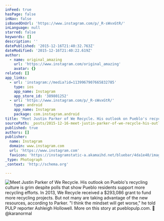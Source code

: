 ```yaml
---
inFeed: true
hasPage: false
inNav: false
isBasedOnUrl: 'https://www.instagram.com/p/_R-sWvxGtR/'
inLanguage: null
starred: false
keywords: []
description: ''
datePublished: '2015-12-16T21:40:32.763Z'
dateModified: '2015-12-16T21:40:22.619Z'
author:
  - name: original_amazing
    url: 'https://www.instagram.com/original_amazing'
    avatar: {}
related: []
app_links:
  - url: 'instagram://media?id=1139967907665832785'
    type: ios
    app_name: Instagram
    app_store_id: '389801252'
  - url: 'https://www.instagram.com/p/_R-sWvxGtR/'
    type: android
    app_name: Instagram
    package: com.instagram.android
title: "Meet Justin Parker of We Recycle. His outlook on Pueblo's recycling culture is grim despite polls that show Pueblo residents support more recycling efforts. In 2013, We Recycle received a $293,086 grant to fund more recycling projects. But not many are taking advantage of the new resources, according to Parker. \"I think the mindset will get worse,\" he told PULP reporter Ashleigh Hollowell. More on this story at pueblopulp.com. \uD83D\uDCF7 @karanormal"
sourcePath: _posts/2015-12-16-meet-justin-parker-of-we-recycle-his-outlook-on-pueblos-re.md
published: true
authors: []
publisher:
  name: Instagram
  domain: www.instagram.com
  url: 'https://www.instagram.com'
  favicon: 'https://instagramstatic-a.akamaihd.net/bluebar/4da1e40/images/ico/favicon.ico'
_type: Photograph
_context: 'http://schema.org'

---
```

![Meet Justin Parker of We Recycle. His outlook on Pueblo's recycling culture is grim despite polls that show Pueblo residents support more recycling efforts. In 2013, We Recycle received a $293,086 grant to fund more recycling projects. But not many are taking advantage of the new resources, according to Parker. "I think the mindset will get worse," he told PULP reporter Ashleigh Hollowell. More on this story at pueblopulp.com.  @karanormal](https://s3-us-west-2.amazonaws.com/the-grid-img/p/2316bcb754da1d4f831a2d77e13fe92faed997a0.jpg)